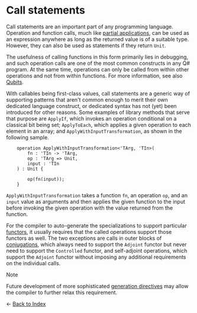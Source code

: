 # Call statements

Call statements are an important part of any programming language. Operation and function calls, much like [partial applications](https://github.com/microsoft/qsharp-language/blob/main/Specifications/Language/3_Expressions/PartialApplication.md#partial-application), can be used as an expression anywhere as long as the returned value is of a suitable type. However, they can also be used as statements if they return `Unit`. 

The usefulness of calling functions in this form primarily lies in debugging, and such operation calls are one of the most common constructs in any Q# program. At the same time, operations can only be called from within other operations and not from within functions. For more information, see also [Qubits](https://github.com/microsoft/qsharp-language/blob/main/Specifications/Language/4_TypeSystem/QuantumDataTypes.md#qubits).

With callables being first-class values, call statements are a generic way of supporting patterns that aren't common enough to merit their own dedicated language construct, or dedicated syntax has not (yet) been introduced for other reasons. Some examples of library methods that serve that purpose are `ApplyIf`, which invokes an operation conditional on a classical bit being set; `ApplyToEach`, which applies a given operation to each element in an array; and `ApplyWithInputTransformation`, as shown in the following sample. 

```qsharp
    operation ApplyWithInputTransformation<'TArg, 'TIn>(
        fn : 'TIn -> 'TArg,
        op : 'TArg => Unit,
        input : 'TIn
    ) : Unit {

        op(fn(input)); 
    }
```


`ApplyWithInputTransformation` takes a function `fn`, an operation `op`, and an `input` value as arguments and then applies the given function to the input before invoking the given operation with the value returned from the function.

For the compiler to auto-generate the specializations to support particular [functors](https://github.com/microsoft/qsharp-language/blob/main/Specifications/Language/3_Expressions/FunctorApplication.md#functor-application), it usually requires that the called operations support those functors as well. The two exceptions are calls in outer blocks of [conjugations](https://github.com/microsoft/qsharp-language/blob/main/Specifications/Language/2_Statements/Conjugations.md#conjugations), which always need to support the `Adjoint` functor but never need to support the `Controlled` functor, and self-adjoint operations, which support the `Adjoint` functor without imposing any additional requirements on the individual calls. 

> [!NOTE] 
> Future development of more sophisticated [generation directives](https://github.com/microsoft/qsharp-language/blob/main/Specifications/Language/1_ProgramStructure/4_SpecializationDeclarations.md#auto-generation-directives) may allow the compiler to further relax this requirement. 


← [Back to Index](https://github.com/microsoft/qsharp-language/tree/main/Specifications/Language#index)
